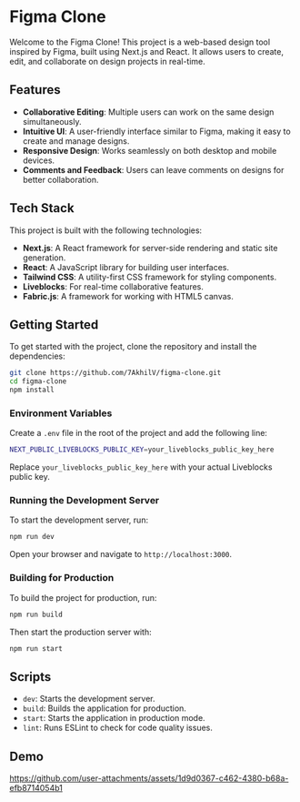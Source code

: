 # Figma Clone

Welcome to the Figma Clone! This project is a web-based design tool inspired by Figma, built using Next.js and React. It allows users to create, edit, and collaborate on design projects in real-time.

## Features

- **Collaborative Editing**: Multiple users can work on the same design simultaneously.
- **Intuitive UI**: A user-friendly interface similar to Figma, making it easy to create and manage designs.
- **Responsive Design**: Works seamlessly on both desktop and mobile devices.
- **Comments and Feedback**: Users can leave comments on designs for better collaboration.
  
## Tech Stack

This project is built with the following technologies:

- **Next.js**: A React framework for server-side rendering and static site generation.
- **React**: A JavaScript library for building user interfaces.
- **Tailwind CSS**: A utility-first CSS framework for styling components.
- **Liveblocks**: For real-time collaborative features.
- **Fabric.js**: A framework for working with HTML5 canvas.

## Getting Started

To get started with the project, clone the repository and install the dependencies:

```bash
git clone https://github.com/7AkhilV/figma-clone.git
cd figma-clone
npm install
```

### Environment Variables

Create a `.env` file in the root of the project and add the following line:

```bash
NEXT_PUBLIC_LIVEBLOCKS_PUBLIC_KEY=your_liveblocks_public_key_here
```
Replace `your_liveblocks_public_key_here` with your actual Liveblocks public key.

### Running the Development Server

To start the development server, run:

```bash
npm run dev
```

Open your browser and navigate to `http://localhost:3000`.

### Building for Production

To build the project for production, run:

```bash
npm run build
```

Then start the production server with:

```bash
npm run start
```

## Scripts

- `dev`: Starts the development server.
- `build`: Builds the application for production.
- `start`: Starts the application in production mode.
- `lint`: Runs ESLint to check for code quality issues.

## Demo

https://github.com/user-attachments/assets/1d9d0367-c462-4380-b68a-efb8714054b1

